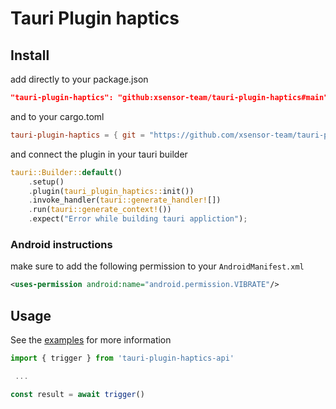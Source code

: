 # Tauri Plugin haptics

## Install

add directly to your package.json

```json
"tauri-plugin-haptics": "github:xsensor-team/tauri-plugin-haptics#main"
```

and to your cargo.toml

```toml
tauri-plugin-haptics = { git = "https://github.com/xsensor-team/tauri-plugin-haptics.git" }
```

and connect the plugin in your tauri builder

```rust
tauri::Builder::default()
    .setup()
    .plugin(tauri_plugin_haptics::init())
    .invoke_handler(tauri::generate_handler![])
    .run(tauri::generate_context!())
    .expect("Error while building tauri appliction");
```

### Android instructions

make sure to add the following permission to your `AndroidManifest.xml`

```xml
<uses-permission android:name="android.permission.VIBRATE"/>
```

## Usage

See the [examples](https://github.com/xsensor-team/tauri-plugin-haptics/tree/main/examples/tauri-app) for more information

```javascript
import { trigger } from 'tauri-plugin-haptics-api'

 ...

const result = await trigger()
```
